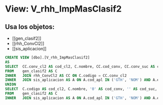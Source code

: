 # View: V_rhh_ImpMasClasif2

## Usa los objetos:
- [[gen_clasif2]]
- [[rhh_ConvCl2]]
- [[sis_aplicacion]]

```sql
CREATE VIEW [dbo].[V_rhh_ImpMasClasif2]
AS
SELECT  CC.conv_cl2 AS cod_cl2, C.nombre, CC.cod_conv, CC.conv_suc AS cod_suc, CC.conv_cco AS cod_cco, CC.conv_cl1 AS cod_cl1
FROM    gen_clasif2 AS C
INNER	JOIN rhh_ConvCl2 AS CC ON C.codigo = CC.conv_cl2
INNER	JOIN sis_aplicacion AS A ON A.cod_apl IN ('GTH', 'NOM') AND A.emp_apl = 'T'
UNION
SELECT  C.codigo AS cod_cl2, C.nombre, '0' AS cod_conv, '' AS cod_suc, '' AS cod_cco, '' AS cod_cl1
FROM    gen_clasif2 AS C
INNER	JOIN sis_aplicacion AS A ON A.cod_apl IN ('GTH', 'NOM') AND A.emp_apl = 'P'

```
